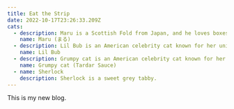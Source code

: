 ```yaml
---
title: Eat the Strip
date: 2022-10-17T23:26:33.209Z
cats:
  - description: Maru is a Scottish Fold from Japan, and he loves boxes.
    name: Maru (まる)
  - description: Lil Bub is an American celebrity cat known for her unique appearance.
    name: Lil Bub
  - description: Grumpy cat is an American celebrity cat known for her grumpy appearance.
    name: Grumpy cat (Tardar Sauce)
  - name: Sherlock
    description: Sherlock is a sweet grey tabby.
---
```

T﻿his is my new blog.